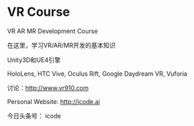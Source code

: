 # VR Course
VR AR MR Development Course

在这里，学习VR/AR/MR开发的基本知识

Unity3D和UE4引擎

HoloLens, HTC Vive, Oculus Rift, Google Daydream VR, Vuforia

讨论：http://www.vr910.com

Personal Website: http://icode.ai

今日头条号： icode
